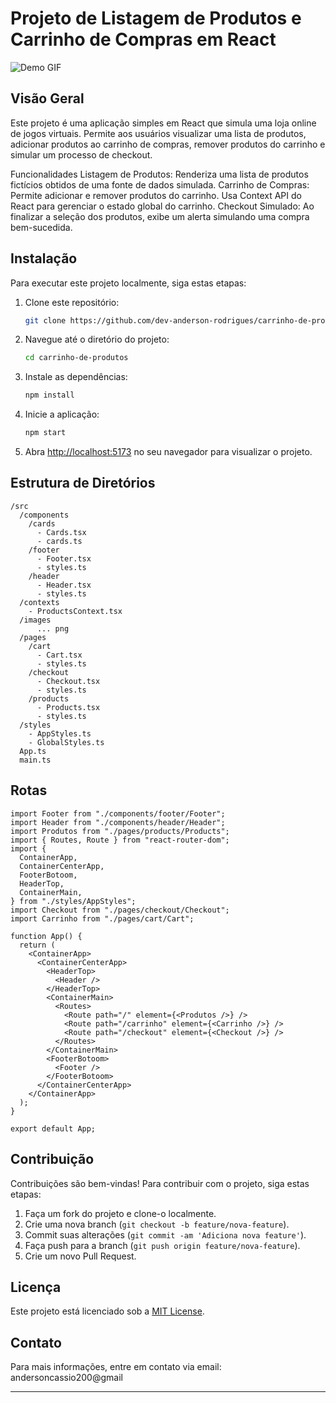 <h1>Projeto de Listagem de Produtos e Carrinho de Compras em React</h1>

![Demo GIF](demo.gif)

## Visão Geral

Este projeto é uma aplicação simples em React que simula uma loja online de jogos virtuais. Permite aos usuários visualizar uma lista de produtos, adicionar produtos ao carrinho de compras, remover produtos do carrinho e simular um processo de checkout.

Funcionalidades
Listagem de Produtos: Renderiza uma lista de produtos fictícios obtidos de uma fonte de dados simulada.
Carrinho de Compras: Permite adicionar e remover produtos do carrinho. Usa Context API do React para gerenciar o estado global do carrinho.
Checkout Simulado: Ao finalizar a seleção dos produtos, exibe um alerta simulando uma compra bem-sucedida.

## Instalação

Para executar este projeto localmente, siga estas etapas:

1. Clone este repositório:
   ```bash
   git clone https://github.com/dev-anderson-rodrigues/carrinho-de-produtos.git
   ```
   
2. Navegue até o diretório do projeto:
   ```bash
   cd carrinho-de-produtos

   ```

3. Instale as dependências:
   ```bash
   npm install
   ```

4. Inicie a aplicação:
   ```bash
   npm start
   ```

5. Abra [http://localhost:5173](http://localhost:5173/) no seu navegador para visualizar o projeto.

## Estrutura de Diretórios

```
/src
  /components
    /cards
      - Cards.tsx
      - cards.ts
    /footer
      - Footer.tsx
      - styles.ts
    /header
      - Header.tsx
      - styles.ts
  /contexts
    - ProductsContext.tsx
  /images
      ... png
  /pages
    /cart
      - Cart.tsx
      - styles.ts
    /checkout
      - Checkout.tsx
      - styles.ts
    /products
      - Products.tsx
      - styles.ts
  /styles
    - AppStyles.ts
    - GlobalStyles.ts
  App.ts
  main.ts
```

## Rotas

```tsx
import Footer from "./components/footer/Footer";
import Header from "./components/header/Header";
import Produtos from "./pages/products/Products";
import { Routes, Route } from "react-router-dom";
import {
  ContainerApp,
  ContainerCenterApp,
  FooterBotoom,
  HeaderTop,
  ContainerMain,
} from "./styles/AppStyles";
import Checkout from "./pages/checkout/Checkout";
import Carrinho from "./pages/cart/Cart";

function App() {
  return (
    <ContainerApp>
      <ContainerCenterApp>
        <HeaderTop>
          <Header />
        </HeaderTop>
        <ContainerMain>
          <Routes>
            <Route path="/" element={<Produtos />} />
            <Route path="/carrinho" element={<Carrinho />} />
            <Route path="/checkout" element={<Checkout />} />
          </Routes>
        </ContainerMain>
        <FooterBotoom>
          <Footer />
        </FooterBotoom>
      </ContainerCenterApp>
    </ContainerApp>
  );
}

export default App;

```

## Contribuição

Contribuições são bem-vindas! Para contribuir com o projeto, siga estas etapas:

1. Faça um fork do projeto e clone-o localmente.
2. Crie uma nova branch (`git checkout -b feature/nova-feature`).
3. Commit suas alterações (`git commit -am 'Adiciona nova feature'`).
4. Faça push para a branch (`git push origin feature/nova-feature`).
5. Crie um novo Pull Request.

## Licença

Este projeto está licenciado sob a [MIT License](LICENSE).

## Contato

Para mais informações, entre em contato via email: andersoncassio200@gmail

---
